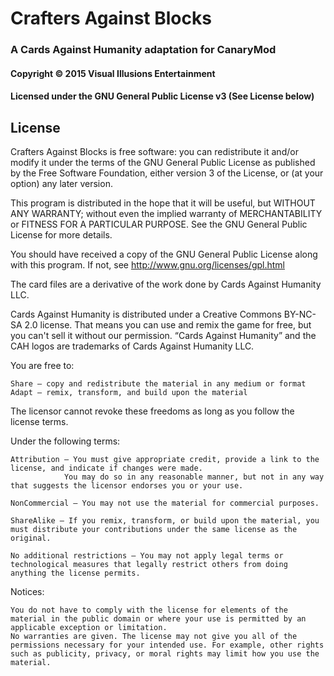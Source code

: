 ﻿# Crafters Against Blocks #
### A Cards Against Humanity adaptation for CanaryMod ###
#### Copyright &copy; 2015 Visual Illusions Entertainment ####
#### Licensed under the GNU General Public License v3 (See License below) ####

## License ##

Crafters Against Blocks is free software: you can redistribute it and/or modify
it under the terms of the GNU General Public License as published by
the Free Software Foundation, either version 3 of the License, or
(at your option) any later version.

This program is distributed in the hope that it will be useful,
but WITHOUT ANY WARRANTY; without even the implied warranty of
MERCHANTABILITY or FITNESS FOR A PARTICULAR PURPOSE.  See the
GNU General Public License for more details.

You should have received a copy of the GNU General Public License
along with this program.  If not, see http://www.gnu.org/licenses/gpl.html


The card files are a derivative of the work done by Cards Against Humanity LLC.

Cards Against Humanity is distributed under a Creative Commons BY-NC-SA 2.0 license.
That means you can use and remix the game for free, but you can't sell it without our permission.
“Cards Against Humanity” and the CAH logos are trademarks of Cards Against Humanity LLC.

You are free to:

    Share — copy and redistribute the material in any medium or format
    Adapt — remix, transform, and build upon the material

The licensor cannot revoke these freedoms as long as you follow the license terms.

Under the following terms:

    Attribution — You must give appropriate credit, provide a link to the license, and indicate if changes were made.
                You may do so in any reasonable manner, but not in any way that suggests the licensor endorses you or your use.

    NonCommercial — You may not use the material for commercial purposes.

    ShareAlike — If you remix, transform, or build upon the material, you must distribute your contributions under the same license as the original.

    No additional restrictions — You may not apply legal terms or technological measures that legally restrict others from doing anything the license permits.

Notices:

    You do not have to comply with the license for elements of the material in the public domain or where your use is permitted by an applicable exception or limitation.
    No warranties are given. The license may not give you all of the permissions necessary for your intended use. For example, other rights such as publicity, privacy, or moral rights may limit how you use the material.


